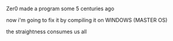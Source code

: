 Zer0 made a program some 5 centuries ago

now i'm going to fix it by compiling it on WINDOWS (MASTER OS)

the straightness consumes us all
